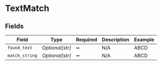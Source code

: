 # TextMatch


## Fields

| Field              | Type               | Required           | Description        | Example            |
| ------------------ | ------------------ | ------------------ | ------------------ | ------------------ |
| `found_text`       | *Optional[str]*    | :heavy_minus_sign: | N/A                | ABCD               |
| `match_string`     | *Optional[str]*    | :heavy_minus_sign: | N/A                | ABCD               |